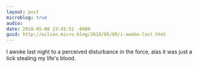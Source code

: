 ```yaml
---
layout: post
microblog: true
audio: 
date: 2018-05-08 23:43:51 -0400
guid: http://wilson.micro.blog/2018/05/09/i-awoke-last.html
---
```

I awoke last night to a perceived disturbance in the force, alas it was just a tick stealing my life's blood.
